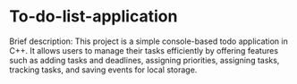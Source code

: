 # To-do-list-application
Brief description:
This project is a simple console-based todo application in C++. It allows users to manage their tasks efficiently by offering features such as adding tasks and deadlines, assigning priorities, assigning tasks, tracking tasks, and saving events for local storage.
